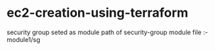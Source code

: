 # ec2-creation-using-terraform
security group seted as module 
path of security-group module file :- module1/sg

